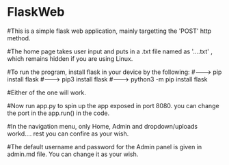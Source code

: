 # FlaskWeb
#This is a simple flask web application, mainly targetting the 'POST' http method.

#The home page takes user input and puts in a .txt file named as '....txt' , which remains hidden if you are using Linux.

#To run the program, install flask in your device by the following:
#---> pip install flask
#---> pip3 install flask
#---> python3 -m pip install flask

#Either of the one will work.

#Now run app.py to spin up the app exposed in port 8080. you can change the port in the app.run() in the code.

#In the navigation menu, only Home, Admin and dropdown/uploads workd.... rest you can confire as your wish.

#The default username and password for the Admin panel is given in admin.md file. You can change it as your wish.

